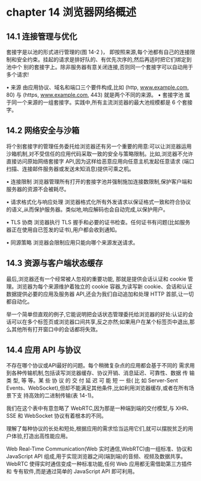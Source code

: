 # chapter 14   浏览器网络概述

## 14.1  连接管理与优化

套接字是以池的形式进行管理的(图 14-2 )， 即按照来源,每个池都有自己的连接限制和安全约束。挂起的请求是排好队的、有优先次序的,然后再适时把它们绑定到池中个
别的套接字上。除非服务器有意关闭连接,否则同一个套接字可以自动用于多个请求!

  • 来源
    由应用协议、域名和端口三个要件构成,比如 (http, www.example.com, 80) 与 (https, www.example.com, 443) 就是两个不同的来源。
  • 套接字池
    属于同一个来源的一组套接字。实践中,所有主流浏览器的最大池规模都是 6 个套接字。
    
    
## 14.2 网络安全与沙箱

将个别套接字的管理任务委托给浏览器还有另一个重要的用意:可以让浏览器运用沙箱机制,对不受信任的应用代码采取一致的安全与策略限制。比如,浏览器不允许直接访问原始网络套接字 API,因为这样给恶意应用向任意主机发起任意请求
(端口扫描、连接邮件服务器或发送未知消息)提供可乘之机。

  • 连接限制
    浏览器管理所有打开的套接字池并强制施加连接数限制,保护客户端和服务器的资源不会被耗尽。
    
  • 请求格式化与响应处理
    浏览器格式化所有外发请求以保证格式一致和符合协议的语义,从而保护服务器。类似地,响应解码也会自动完成,以保护用户。
    
  • TLS 协商
    浏览器执行 TLS 握手和必要的证书检查。任何证书有问题(比如服务器正在使用自已签发的证书),用户都会收到通知。
    
  • 同源策略
    浏览器会限制应用只能向哪个来源发送请求。
    
    
  
## 14.3  资源与客户端状态缓存

最后,浏览器还有一个经常被人忽视的重要功能,  那就是提供会话认证和 cookie 管理。浏览器为每个来源维护着独立的 cookie 容器,为读写新 cookie、会话和认证数据提供必要的应用及服务器 API,还会为我们自动追加和处理 HTTP 首部,让一切都自动化。

举一个简单但直观的例子,它能说明把会话状态管理委托给浏览器的好处:认证的会话可以在多个标签页或浏览器口间共享,反之亦然;如果用户在某个标签页中退出,那么其他所有打开窗口中的会话都将失效。



## 14.4  应用 API 与协议

不存在哪个协议或API最好的问题。每个稍微复杂点的应用都会基于不同的 需求用到各种传输机制,包括读写浏览器缓存、协议开销、消息延迟、可靠性、数据 传 输 类 型, 等 等。某 些 协 议 的 交 付 延 迟 可 能 短 一 些( 比 如 Server-Sent Events、WebSocket),但却不能满足其他条件,比如利用浏览器缓存,或者在所有场景下支
持高效的二进制传输(表 14-1)。

我们在这个表中有意忽略了 WebRTC,因为那是一种端到端的交付模型,与 XHR、SSE 和 WebSocket 协议有着根本的不同。

理解了每种协议的长处和短处,根据应用的需求恰当运用它们,就可以摆脱贫乏的用户体验,打造出高性能应用。

Web Real-Time Communication(Web 实时通信,WebRTC)由一组标准、协议和JavaScript API 组成,用于实现浏览器之间(端到端)的音频、视频及数据共享。WebRTC 使得实时通信变成一种标准功能,任何 Web 应用都无需借助第三方插件和
专有软件,而是通过简单的 JavaScript API 即可利用。
